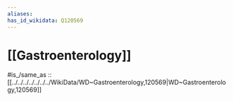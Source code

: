 ```yaml
---
aliases:
has_id_wikidata: Q120569
---
```


# [[Gastroenterology]] 

#is_/same_as :: [[../../../../../../../WikiData/WD~Gastroenterology,120569|WD~Gastroenterology,120569]]  



